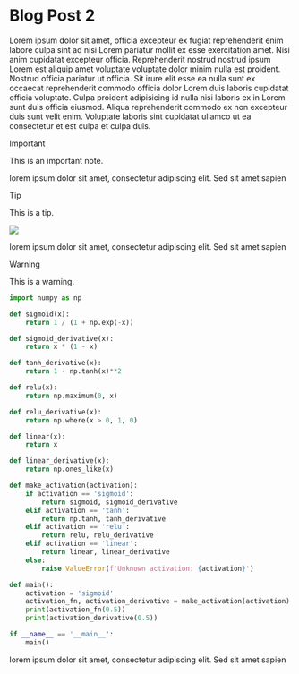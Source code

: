 # Blog Post 2

Lorem ipsum dolor sit amet, officia excepteur ex fugiat reprehenderit enim labore culpa sint ad nisi Lorem pariatur mollit ex esse exercitation amet. Nisi anim cupidatat excepteur officia. Reprehenderit nostrud nostrud ipsum Lorem est aliquip amet voluptate voluptate dolor minim nulla est proident. Nostrud officia pariatur ut officia. Sit irure elit esse ea nulla sunt ex occaecat reprehenderit commodo officia dolor Lorem duis laboris cupidatat officia voluptate. Culpa proident adipisicing id nulla nisi laboris ex in Lorem sunt duis officia eiusmod. Aliqua reprehenderit commodo ex non excepteur duis sunt velit enim. Voluptate laboris sint cupidatat ullamco ut ea consectetur et est culpa et culpa duis.

> [!IMPORTANT]
> This is an important note.

lorem ipsum dolor sit amet, consectetur adipiscing elit. Sed sit amet sapien

> [!TIP]
> This is a tip.

![](https://via.placeholder.com/150)

lorem ipsum dolor sit amet, consectetur adipiscing elit. Sed sit amet sapien

> [!WARNING]
> This is a warning.

```python
import numpy as np

def sigmoid(x):
    return 1 / (1 + np.exp(-x))

def sigmoid_derivative(x):
    return x * (1 - x)

def tanh_derivative(x):
    return 1 - np.tanh(x)**2

def relu(x):
    return np.maximum(0, x)

def relu_derivative(x):
    return np.where(x > 0, 1, 0)

def linear(x):
    return x

def linear_derivative(x):
    return np.ones_like(x)

def make_activation(activation):
    if activation == 'sigmoid':
        return sigmoid, sigmoid_derivative
    elif activation == 'tanh':
        return np.tanh, tanh_derivative
    elif activation == 'relu':
        return relu, relu_derivative
    elif activation == 'linear':
        return linear, linear_derivative
    else:
        raise ValueError(f'Unknown activation: {activation}')

def main():
    activation = 'sigmoid'
    activation_fn, activation_derivative = make_activation(activation)
    print(activation_fn(0.5))
    print(activation_derivative(0.5))

if __name__ == '__main__':
    main()
```

lorem ipsum dolor sit amet, consectetur adipiscing elit. Sed sit amet sapien
